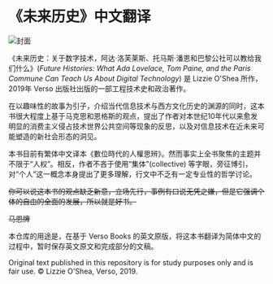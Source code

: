# 《未来历史》中文翻译

![封面](https://images-na.ssl-images-amazon.com/images/I/41MTxnwZ9zL._SX324_BO1,204,203,200_.jpg)

《未来历史：关于数字技术，阿达·洛芙莱斯、托马斯·潘恩和巴黎公社可以教给我们什么》(*Future Histories: What Ada Lovelace, Tom Paine, and the Paris Commune Can Teach Us About Digital Technology*) 是 Lizzie O'Shea 所作，2019年 Verso 出版社出版的一部工程技术史和政治著作。

在以趣味性的故事为引子，介绍当代信息技术与西方文化历史的渊源的同时，这本书很大程度上基于马克思和恩格斯的观点，提出了作者对本世纪10年代以来愈发明显的消费主义侵占技术世界公共空间等现象的反思，以及对信息技术在近未来可能塑造的新社会形态的洞见。

本书目前有繁体中文译本<span lang="zh-tw">《數位時代的人權思辨》</span>。然而事实上全书聚焦的主题并不限于“人权”。相反，作者不吝于使用“集体”(collective) 等字眼，旁征博引，对“个人”这一概念本身提出了更多理解，行文中不乏有一定专业性的哲学讨论。

<del>你可以说这本书的观点缺乏新意，立场先行，事例有口说无凭之嫌，但是它强调个体的自由的全面的发展，所以就是好书。</del>

<del>马恩牌</del>

本仓库的用途是，在基于 Verso Books 的英文原版，将这本书翻译为简体中文的过程中，暂时保存英文原文和完成部分的文稿。

Original text published in this repository is for study purposes only and is fair use. ©&nbsp;Lizzie O'Shea, Verso, 2019.

